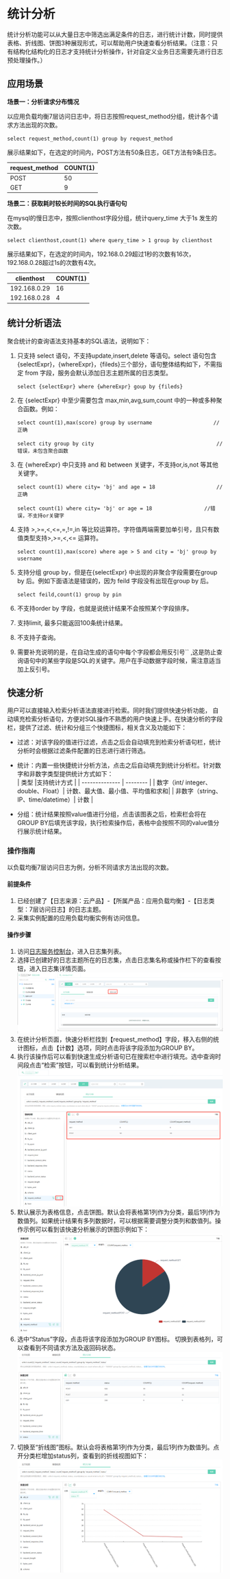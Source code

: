 # 统计分析  
统计分析功能可以从大量日志中筛选出满足条件的日志，进行统计计数，同时提供表格、折线图、饼图3种展现形式，可以帮助用户快速查看分析结果。（注意：只有结构化结构化的日志才支持统计分析操作，针对自定义业务日志需要先进行日志预处理操作。）
## 应用场景
**场景一：分析请求分布情况**

以应用负载均衡7层访问日志中，将日志按照request_method分组，统计各个请求方法出现的次数。

```
select request_method,count(1) group by request_method
```

展示结果如下，在选定的时间内，POST方法有50条日志，GET方法有9条日志。

| request_method | COUNT(1) |
| -------------- | -------- |
| POST           | 50       |
| GET            | 9        |


**场景二：获取耗时较长时间的SQL执行语句句** 

在mysql的慢日志中，按照clienthost字段分组，统计query_time 大于1s 发生的次数。

```
select clienthost,count(1) where query_time > 1 group by clienthost
```

展示结果如下，在选定的时间内，192.168.0.29超过1秒的次数有16次，192.168.0.28超过1s的次数有4次。

| clienthost   | COUNT(1) |
| ------------ | -------- |
| 192.168.0.29 | 16       |
| 192.168.0.28 | 4        |

## 统计分析语法
聚合统计的查询语法支持基本的SQL语法，说明如下：

1. 只支持 select 语句，不支持update,insert,delete 等语句。select 语句包含{selectExpr}，{whereExpr}，{fileds}三个部分，语句整体结构如下，不需指定 from 字段，服务会默认添加日志主题所属的日志类型。

   ```
   select {selectExpr} where {whereExpr} goup by {fileds} 
   ```

2. 在 {selectExpr} 中至少需要包含 max,min,avg,sum,count 中的一种或多种聚合函数。例如：

   ```
   select count(1),max(score) group by username                    //正确
   
   select city group by city										//错误，未包含聚合函数
   ```

3. 在 {whereExpr} 中只支持 and 和 between 关键字，不支持or,is,not 等其他关键字。

   ```
   select count(1) where city= 'bj' and age = 18					//正确
   
   select count(1) where city= 'bj' or age = 18					//错误，不支持or关键字	 
   ```

4. 支持 >,>=,<,<=,=,!=,in 等比较运算符。字符值两端需要加单引号，且只有数值类型支持>,>=,<,<= 运算符。

   ```
   select count(1),max(score) where age > 5 and city = 'bj' group by username
   ```

5. 支持分组 group by，但是在{selectExpr} 中出现的非聚合字段需要在group by 后。例如下面语法是错误的，因为 feild 字段没有出现在group by 后。

   ```
   select feild,count(1) group by pin
   ```

6. 不支持order by 字段，也就是说统计结果不会按照某个字段排序。

7. 支持limit, 最多只能返回100条统计结果。

8. 不支持子查询。

9. 需要补充说明的是，在自动生成的语句中每个字段都会用反引号`` ,这是防止查询语句中的某些字段是SQL的关键字。用户在手动数据字段时候，需注意适当加上反引号。

## 快速分析
用户可以直接输入检索分析语法直接进行检索。同时我们提供快速分析功能， 自动填充检索分析语句，方便对SQL操作不熟悉的用户快速上手。在快速分析的字段栏，提供了过滤、统计和分组三个快捷图标，相关含义及功能如下：  
- 过滤：对该字段的值进行过滤，点击之后会自动填充到检索分析语句栏，统计分析时会根据过滤条件配置的日志进行进行筛选。  
- 统计：内置一些快捷统计分析方法，点击之后自动填充到统计分析栏。针对数字和非数字类型提供统计方式如下：  
| 类型           |支持统计方式 |
| -------------- | -------- |
| 数字（int/ integer、double、Float）| 计数、最大值、最小值、平均值和求和|
| 非数字（string、IP、time/datetime）| 计数  |

- 分组：统计结果按照value值进行分组，点击该图表之后，检索栏会将在GROUP BY后填充该字段，执行检索操作后，表格中会按照不同的value值分行展示统计结果。  
### 操作指南
以负载均衡7层访问日志为例，分析不同请求方法出现的次数。  

#### 前提条件 
1. 已经创建了【日志来源：云产品】-【所属产品：应用负载均衡】-【日志类型：7层访问日志】的日志主题。
2. 采集实例配置的应用负载均衡实例有访问信息。  

#### 操作步骤
1.	访问[日志服务控制台](https://logs-console.jdcloud.com/overview)，进入日志集列表。
2.	选择已创建好的日志主题所在的日志集，点击日志集名称或操作栏下的查看按钮，进入日志集详情页面。
![日志集详情](../../../../../image//LogService/analysis/logset-detail.png) 
3. 在统计分析页面，快速分析栏找到【request_method】字段，移入右侧的统计图标，点击【计数】选项，同时点击将该字段添加为GROUP BY。
4. 执行该操作后可以看到快速生成分析语句已在搜索栏中进行填充。选中查询时间段点击“检索”按钮，可以看到统计分析结果。
![统计结果-表格1](../../../../../image//LogService/analysis/stastic-1.png) 
5. 默认展示为表格信息，点击饼图。默认会将表格第1列作为分类，最后1列作为数值列。如果统计结果有多列数据时，可以根据需要调整分类列和数值列。操作示例可以看到该快速分析展示的饼图示例如下：
![统计结果-饼图](../../../../../image//LogService/analysis/stastic-2.png)  
6. 选中“Status”字段，点击将该字段添加为GROUP BY图标。 切换到表格列，可以查看到不同请求方法及返回码状态。
![统计结果-表格1](../../../../../image//LogService/analysis/stastic-3.png) 
7. 切换至“折线图”图标。默认会将表格第1列作为分类，最后1列作为数值列。点开分类栏增加status列，查看到的折线视图如下：  
![统计结果-折线图](../../../../../image//LogService/analysis/stastic-4.png)  



